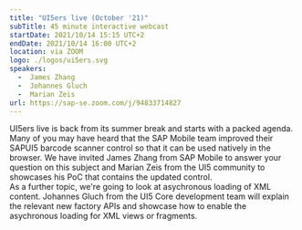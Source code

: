 ```yaml
---
title: "UI5ers live (October '21)"
subTitle: 45 minute interactive webcast
startDate: 2021/10/14 15:15 UTC+2
endDate: 2021/10/14 16:00 UTC+2
location: via ZOOM
logo: ./logos/ui5ers.svg
speakers:
  -  James Zhang
  -  Johannes Gluch
  -  Marian Zeis
url: https://sap-se.zoom.com/j/94833714827
---
```

UI5ers live is back from its summer break and starts with a packed agenda. Many of you may have heard that the SAP Mobile team improved their SAPUI5 barcode scanner control so that it can be used natively in the browser. We have invited James Zhang from SAP Mobile to answer your question on this subject and Marian Zeis from the UI5 community to showcases his PoC that contains the updated control.  
As a further topic, we're going to look at  asychronous loading of XML content. Johannes Gluch from the UI5 Core development team will explain the relevant new factory APIs and showcase how to enable the asychronous loading for XML views or fragments.
